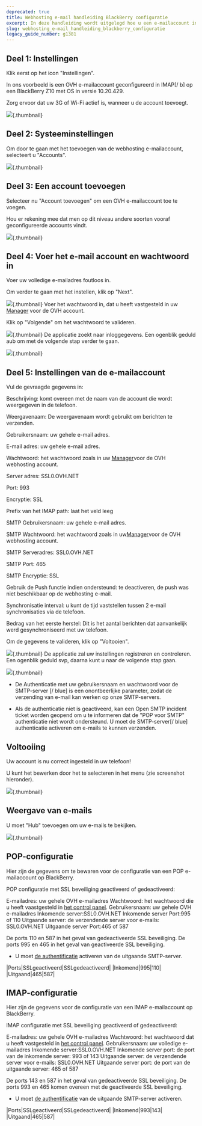 ```yaml
---
deprecated: true
title: Webhosting e-mail handleiding BlackBerry configuratie
excerpt: In deze handleiding wordt uitgelegd hoe u een e-mailaccount installeert op de BlackBerry
slug: webhosting_e-mail_handleiding_blackberry_configuratie
legacy_guide_number: g1381
---
```



## Deel 1: Instellingen
Klik eerst op het icon "Instellingen".

In ons voorbeeld is een OVH e-mailaccount geconfigureerd in IMAP[/ b] op een BlackBerry Z10 met OS in versie 10.20.429.

Zorg ervoor dat uw 3G of Wi-Fi actief is, wanneer u de account toevoegt.

![](images/img_1747.jpg){.thumbnail}


## Deel 2: Systeeminstellingen
Om door te gaan met het toevoegen van de webhosting e-mailaccount, selecteert u "Accounts".

![](images/img_1748.jpg){.thumbnail}


## Deel 3: Een account toevoegen
Selecteer nu "Account toevoegen" om een OVH e-mailaccount toe te voegen.

Hou er rekening mee dat men op dit niveau andere soorten vooraf geconfigureerde accounts vindt.

![](images/img_1749.jpg){.thumbnail}


## Deel 4: Voer het e-mail account en wachtwoord in
Voer uw volledige e-mailadres foutloos in.

Om verder te gaan met het instellen, klik op "Next".

![](images/img_1750.jpg){.thumbnail}
Voer het wachtwoord in, dat u heeft vastgesteld in uw [Manager](https://www.ovh.com/auth/?action=gotomanager) voor de OVH account.

Klik op "Volgende" om het wachtwoord te valideren.

![](images/img_1751.jpg){.thumbnail}
De applicatie zoekt naar inloggegevens. Een ogenblik geduld aub om met de volgende stap verder te gaan.

![](images/img_1752.jpg){.thumbnail}


## Deel 5: Instellingen van de e-mailaccount
Vul de gevraagde gegevens in:

Beschrijving: komt overeen met de naam van de account die wordt weergegeven in de telefoon.

Weergavenaam: De weergavenaam wordt gebruikt om berichten te verzenden.

Gebruikersnaam: uw gehele e-mail adres.

E-mail adres: uw gehele e-mail adres.

Wachtwoord: het wachtwoord zoals in uw [Manager](https://www.ovh.com/auth/?action=gotomanager)voor de OVH webhosting account.

Server adres: SSL0.OVH.NET

Port: 993

Encryptie: SSL

Prefix van het IMAP path: laat het veld leeg

SMTP Gebruikersnaam: uw gehele e-mail adres.

SMTP Wachtwoord: het wachtwoord zoals in uw[Manager](https://www.ovh.com/auth/?action=gotomanager)voor de OVH webhosting account.

SMTP Serveradres: SSL0.OVH.NET

SMTP Port: 465

SMTP Encryptie: SSL

Gebruik de Push functie indien ondersteund: te deactiveren, de push was niet beschikbaar op de webhosting e-mail.

Synchronisatie interval: u kunt de tijd vaststellen tussen 2 e-mail synchronisaties via de telefoon.

Bedrag van het eerste herstel: Dit is het aantal berichten dat aanvankelijk werd gesynchroniseerd met uw telefoon.

Om de gegevens te valideren, klik op "Voltooien".

![](images/img_1753.jpg){.thumbnail}
De applicatie zal uw instellingen registreren en controleren. Een ogenblik geduld svp, daarna kunt u naar de volgende stap gaan.

![](images/img_1754.jpg){.thumbnail}

- De Authenticatie met uw gebruikersnaam en wachtwoord voor de  SMTP-server [/ blue] is een onontbeerlijke parameter, zodat de verzending van e-mail kan werken op onze SMTP-servers.

- Als de authenticatie niet is geactiveerd, kan een Open SMTP incident ticket worden geopend om u te informeren dat de "POP voor SMTP" authenticatie niet wordt ondersteund. U moet de SMTP-server[/ blue] authenticatie activeren om e-mails te kunnen verzenden.




## Voltooiing
Uw account is nu correct ingesteld in uw telefoon!

U kunt het bewerken door het te selecteren in het menu (zie screenshot hieronder).

![](images/img_1755.jpg){.thumbnail}

## Weergave van e-mails
U moet "Hub" toevoegen om uw e-mails te bekijken.

![](images/img_1756.jpg){.thumbnail}


## POP-configuratie
Hier zijn de gegevens om te bewaren voor de configuratie van een POP e-mailaccount op BlackBerry.

POP configuratie met SSL beveiliging geactiveerd of gedeactiveerd:

E-mailadres: uw gehele OVH e-mailadres
Wachtwoord: het wachtwoord die u heeft vaastgesteld in [het control panel](https://www.ovh.com/auth/?action=gotomanager).
Gebruikersnaam: uw gehele OVH e-mailadres
Inkomende server:SSL0.OVH.NET
Inkomende server Port:995 of 110
Uitgaande server: de verzendende server voor e-mails: SSL0.OVH.NET
Uitgaande server Port:465 of 587

De ports 110 en 587 in het geval van gedeactiveerde SSL beveiliging.
De ports 995 en 465 in het geval van geactiveerde SSL beveiliging.


- U moet [de authentificatie](#configuration_du_compte_e-mail_mutualise_sous_blackberry_partie_5_parametres_du_compte_e-mail) activeren van de uitgaande SMTP-server.


|Ports|SSLgeactiveerd|SSLgedeactiveerd|
|Inkomend|995|110|
|Uitgaand|465|587|




## IMAP-configuratie
Hier zijn de gegevens voor de configuratie van een IMAP e-mailaccount op BlackBerry.

IMAP configuratie met SSL beveiliging geactiveerd of gedeactiveerd:

E-mailadres: uw gehele OVH e-mailadres
Wachtwoord: het wachtwoord dat u heeft vastgesteld in [het control panel](https://www.ovh.com/auth/?action=gotomanager).
Gebruikersnaam: uw volledige e-mailadres 
Inkomende server:SSL0.OVH.NET
Inkomende server port: de port van de inkomende server: 993 of 143
Uitgaande server: de verzendende server voor e-mails: SSL0.OVH.NET
Uitgaande server port: de port van de uitgaande server: 465 of 587

De ports 143 en 587 in het geval van gedeactiveerde SSL beveiliging.
De ports 993 en 465 komen overeen met de geactiveerde SSL beveiliging.


- U moet [de authentificatie](#configuration_du_compte_e-mail_mutualise_sous_blackberry_partie_5_parametres_du_compte_e-mail) van de uitgaande SMTP-server activeren.


|Ports|SSLgeactiveerd|SSLgedeactiveerd|
|Inkomend|993|143|
|Uitgaand|465|587|



